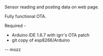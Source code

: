 Sensor reading and posting data on web page.

Fully functional OTA.

Required -
- Arduino IDE 1.6.7 with igrr's OTA patch
- git copy of esp8266/Arduino

--
mozz
